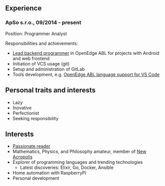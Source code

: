 ## Experience
### ApSo s.r.o., 09/2014 - present
Position: Programmer Analyst

Responsibilities and achievements:
 
 - [Lead backend programmer](https://en.wikipedia.org/wiki/Lead_programmer) in OpenEdge ABL for projects with Android and web frontend
 - Initiation of VCS usage (git)
 - Setup and administration of GitLab
 - Tools development, e.g. [OpenEdge ABL language support for VS Code](https://marketplace.visualstudio.com/items?itemName=zvg.vscode-oeabl)

## Personal traits and interests
 - Lazy
 - Inovative
 - Perfectionist
 - Seeking responsibility

## Interests
 - [Passionate reader](https://www.goodreads.com/user/show/54880174-v-clav-sobotka)
 - Mathematics, Physics, and Philosophy amateur, member of [New Acropolis](https://www.acropolis.org/en/)
 - Explorer of programming languages and trending technologies
   - Latest discoveries: Elixir, Go, Docker, Ansible
 - Home automation with RaspberryPi
 - Personal development
